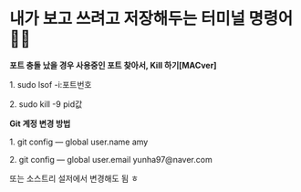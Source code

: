 <h1>내가 보고 쓰려고 저장해두는 터미널 명령어👩‍💻</h1>

<b>포트 충돌 났을 경우 사용중인 포트 찾아서, Kill 하기[MACver]</b>
<p>1. sudo lsof -i:포트번호</p>
<p>2. sudo kill -9 pid값</p>

<b>Git 계정 변경 방법</b>
<p>1. git config — global user.name amy</p>
<p>2. git config — global user.email yunha97@naver.com</p>
<p>또는 소스트리 설저에서 변경해도 됨 ㅎ</p>
